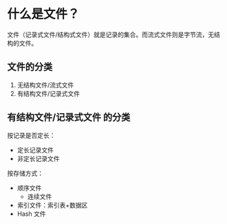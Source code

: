 # 什么是文件？

文件（记录式文件/结构式文件）就是记录的集合。而流式文件则是字节流，无结构的文件。

## 文件的分类

1. 无结构文件/流式文件
2. 有结构文件/记录式文件

## 有结构文件/记录式文件 的分类

按记录是否定长：
* 定长记录文件
* 非定长记录文件

按存储方式：
* 顺序文件
  * 连续文件
* 索引文件：索引表+数据区
* Hash 文件
